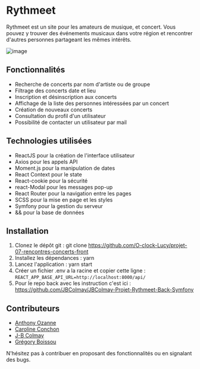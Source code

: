 # Rythmeet

Rythmeet est un site pour les amateurs de musique, et concert. Vous pouvez y trouver des événements musicaux dans votre région et rencontrer d'autres personnes partageant les mêmes intérêts.

![image](https://user-images.githubusercontent.com/113697375/224292850-ea3a9eef-a65d-422d-949a-ce0190baa929.png)


## Fonctionnalités

- Recherche de concerts par nom d'artiste ou de groupe
- Filtrage des concerts date et lieu
- Inscription et désinscription aux concerts
- Affichage de la liste des personnes intéressées par un concert
- Création de nouveaux concerts
- Consultation du profil d'un utilisateur
- Possibilité de contacter un utilisateur par mail

## Technologies utilisées

- ReactJS pour la création de l'interface utilisateur
- Axios pour les appels API
- Moment.js pour la manipulation de dates
- React Context pour le state
- React-cookie pour la sécurité
- react-Modal pour les messages pop-up
- React Router pour la navigation entre les pages
- SCSS pour la mise en page et les styles
- Symfony pour la gestion du serveur
- && pour la base de données

## Installation

1. Clonez le dépôt git : git clone https://github.com/O-clock-Lucy/projet-07-rencontres-concerts-front
2. Installez les dépendances : yarn
3. Lancez l'application : yarn start
4. Créer un fichier .env a la racine et copier cette ligne : ``REACT_APP_BASE_API_URL=http://localhost:8000/api/``
5. Pour le repo back avec les instruction c'est ici : https://github.com/JBColmay/JBColmay-Projet-Rythmeet-Back-Symfony

## Contributeurs

- [Anthony Ozanne](https://github.com/Anthony-Ozanne)
- [Caroline Conchon](https://github.com/carolineconchon)
- [J-B Colmay](https://github.com/JBColmay)
- [Grégory Boissou](https://github.com/gregory-boissou)

N'hésitez pas à contribuer en proposant des fonctionnalités ou en signalant des bugs.
